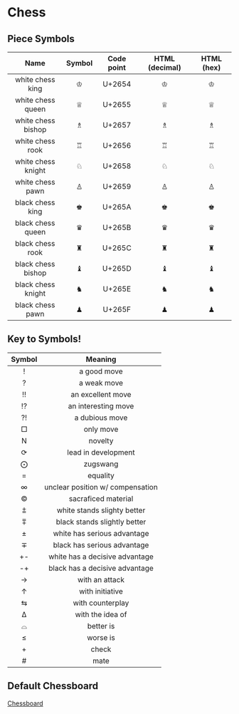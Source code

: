 # Chess

## Piece Symbols
|Name|Symbol|Code point|HTML (decimal)|HTML     (hex)|
|:-:|:-:|:-:|:-:|:-:| 
|white chess king|♔| U+2654|&#9812;|&#x2654;|
|white chess queen|♕|U+2655| &#9813;|&#x2655;|
|white chess bishop|♗|U+2657|	&#9815;| &#x2657;|
|white chess rook |♖|U+2656 |&#9814; |&#x2656;|
|white chess knight|♘|U+2658| &#9816; |&#x2658;|
|white chess pawn |♙|U+2659 |&#9817;| &#x2659;|
|black chess king|♚|U+265A |&#9818; |&#x265A;|
|black chess queen|♛|U+265B |&#9819;|&#x265B;|
|black chess rook |♜ |U+265C|	&#9820; |&#x265C;|
|black chess bishop|♝ |U+265D|&#9821;|&#x265D;|
|black chess knight|♞|U+265E| &#9822; |&#x265E;|
|black chess pawn |♟|U+265F|&#9823;|&#x265F; |

## Key to Symbols!

| Symbol | Meaning |
|:-:|:-:|
|!| a good move|
|?| a weak move|
|!!| an excellent move|
|!?| an interesting move|
|?!| a dubious move|
|□| only move|
|N|novelty|
|⟳|lead in development|
|⨀|zugswang|
|=|equality|
|∞|unclear position w/ compensation|
|©|sacraficed material|
|⩲| white stands slighty better|
|⩱|black stands slightly better|
|±|white has serious advantage|
|∓|black has serious advantage|
|+-|white has a decisive advantage|
|-+|black has a decisive advantage|
|→| with an attack |
|↑| with initiative|
|⇆|with counterplay|
|∆|with the idea of|
|⌓|better is|
|≤|worse is|
|+|check|
|#|mate|

## Default Chessboard

[Chessboard](https://raw.githubusercontent.com/gil-ryan/grs-the-gambler/master/CHESS/img/default-chessboard.png)
